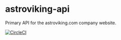 # astroviking-api
Primary API for the astroviking.com company website.

[![CircleCI](https://circleci.com/gh/astro-viking-solutions/astroviking-api.svg?style=svg)](https://circleci.com/gh/astro-viking-solutions/astroviking-api)

